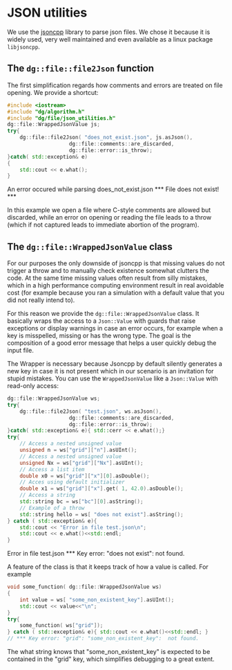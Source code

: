 # JSON utilities

We use the [jsoncpp](https://github.com/open-source-parsers/jsoncpp) library
to parse json files. We chose it because it is widely used, very well maintained and even available as a linux package `libjsoncpp`.

## The `dg::file::file2Json` function
The first simplification regards how comments and errors are treated on file opening. We provide a shortcut:

```cpp
#include <iostream>
#include "dg/algorithm.h"
#include "dg/file/json_utilities.h"
dg::file::WrappedJsonValue js;
try{
    dg::file::file2Json( "does_not_exist.json", js.asJson(),
                    dg::file::comments::are_discarded,
                    dg::file::error::is_throw);
}catch( std::exception& e)
{
    std::cout << e.what();
}
```

An error occured while parsing does_not_exist.json
*** File does not exist! ***

In this example we open a file where C-style comments are allowed but discarded, while an error on opening or reading the file leads to a throw (which if not captured leads to immediate abortion of the program).

## The `dg::file::WrappedJsonValue` class
For our purposes the only downside of jsoncpp is that missing values do not trigger a throw and to manually check existence somewhat clutters the code. At the same time missing values often result from silly mistakes, which in a high performance computing environment result in real avoidable cost (for example because you ran a simulation with a default value that you did not really intend to).

For this reason we provide the `dg::file::WrappedJsonValue` class.
It basically wraps the
access to a `Json::Value` with guards that raise exceptions or display warnings in case an error occurs, for example when a key is misspelled,
missing or has the wrong type.
The goal is the composition of a good error message that helps a user
quickly debug the input file.

The Wrapper is necessary because Jsoncpp by default silently
generates a new key in case it is not present which in our scenario is an
invitation for stupid mistakes.
You can use the `WrappedJsonValue` like a `Json::Value` with read-only access:

```cpp
dg::file::WrappedJsonValue ws;
try{
    dg::file::file2Json( "test.json", ws.asJson(),
                    dg::file::comments::are_discarded,
                    dg::file::error::is_throw);
}catch( std::exception& e){ std::cerr << e.what();}
try{
    // Access a nested unsigned value
    unsigned n = ws["grid"]["n"].asUInt();
    // Access a nested unsigned value
    unsigned Nx = ws["grid"]["Nx"].asUInt();
    // Access a list item
    double x0 = ws["grid"]["x"][0].asDouble();
    // Acces using default initializer
    double x1 = ws["grid"]["x"].get( 1, 42.0).asDouble();
    // Access a string
    std::string bc = ws["bc"][0].asString();
    // Example of a throw
    std::string hello = ws[ "does not exist"].asString();
} catch ( std::exception& e){
    std::cout << "Error in file test.json\n";
    std::cout << e.what()<<std::endl;
}
```

Error in file test.json
*** Key error: "does not exist":  not found.

A feature of the class is that it keeps track of how a value is called.
For example
```cpp
void some_function( dg::file::WrappedJsonValue ws)
{
    int value = ws[ "some_non_existent_key"].asUInt();
    std::cout << value<<"\n";
}
try{
    some_function( ws["grid"]);
} catch ( std::exception& e){ std::cout << e.what()<<std::endl; }
// *** Key error: "grid": "some_non_existent_key":  not found.
```

The what string knows that "some_non_existent_key" is expected to be
contained in the "grid" key, which simplifies debugging to a great extent.
